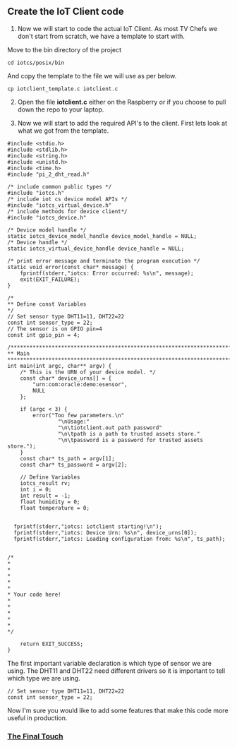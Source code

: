 ## Create the IoT Client code ##

1. Now we will start to code the actual IoT Client.
As most TV Chefs we don't start from scratch, we have a template to start with.

Move to the bin directory of the project

`cd iotcs/posix/bin`

 And copy the template to the file we will use as per below.

`cp iotclient_template.c iotclient.c`

2. Open the file **iotclient.c** either on the Raspberry or if you choose to pull down the repo to your laptop.

3. Now we will start to add the required API's to the client. First lets look at what we got from the template.

```
#include <stdio.h>
#include <stdlib.h>
#include <string.h>
#include <unistd.h>
#include <time.h>
#include "pi_2_dht_read.h"

/* include common public types */
#include "iotcs.h"
/* include iot cs device model APIs */
#include "iotcs_virtual_device.h"
/* include methods for device client*/
#include "iotcs_device.h"

/* Device model handle */
static iotcs_device_model_handle device_model_handle = NULL;
/* Device handle */
static iotcs_virtual_device_handle device_handle = NULL;

/* print error message and terminate the program execution */
static void error(const char* message) {
    fprintf(stderr,"iotcs: Error occurred: %s\n", message);
    exit(EXIT_FAILURE);
}

/*
** Define const Variables
*/
// Set sensor type DHT11=11, DHT22=22
const int sensor_type = 22;
// The sensor is on GPIO pin=4
const int gpio_pin = 4;

/************************************************************************************************
** Main
************************************************************************************************/
int main(int argc, char** argv) {
    /* This is the URN of your device model. */
    const char* device_urns[] = {
        "urn:com:oracle:demo:esensor",
        NULL
    };

    if (argc < 3) {
        error("Too few parameters.\n"
                "\nUsage:"
                "\n\tiotclient.out path password"
                "\n\tpath is a path to trusted assets store."
                "\n\tpassword is a password for trusted assets store.");
    }
    const char* ts_path = argv[1];
    const char* ts_password = argv[2];

	// Define Variables
    iotcs_result rv;
	int i = 0;
	int result = -1;
	float humidity = 0;
	float temperature = 0;


  fprintf(stderr,"iotcs: iotclient starting!\n");
  fprintf(stderr,"iotcs: Device Urn: %s\n", device_urns[0]);
  fprintf(stderr,"iotcs: Loading configuration from: %s\n", ts_path);


/*
*
*
*
*
*
* Your code here!
*
*
*
*
*
*/

    return EXIT_SUCCESS;
}
```
The first important variable declaration is which type of sensor we are using. The DHT11 and DHT22 need different drivers so it is important to tell which type we are using.
```
// Set sensor type DHT11=11, DHT22=22
const int sensor_type = 22;
```




Now I'm sure you would like to add some features that make this code more useful in production.

### [The Final Touch](finaltouch.md) ###
